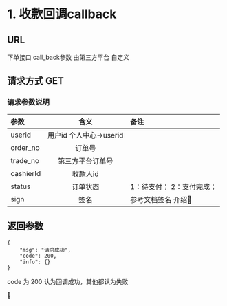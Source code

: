 # 1. 收款回调callback



## URL

下单接口  call_back参数   由第三方平台 自定义



## 请求方式   GET
 
 
### 请求参数说明

| 参数        | 含义           | 备注  |
| :------------- |:-------------:| :-----|
| userid      | 用户id   个人中心->userid    |   |
| order_no     | 订单号      |    |
| trade_no    | 第三方平台订单号      |   |
| cashierId     | 收款人id      |    |
| status    | 订单状态      | 1：待支付； 2：支付完成；  |
| sign    | 签名      |   参考文档签名 介绍  |


## 返回参数
```$xslt
{
    "msg": "请求成功",
    "code": 200,
    "info": {}
}
```
code  为 200
认为回调成功，其他都认为失败


 









